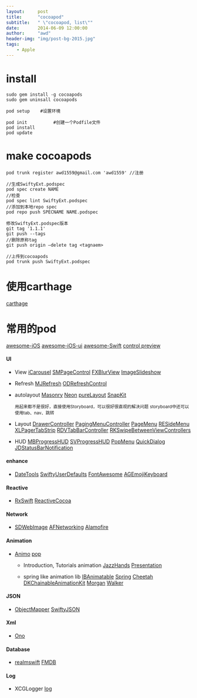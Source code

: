```yaml
---
layout:     post
title:      "cocoapod"
subtitle:   " \"cocoapod, list\""
date:       2014-06-09 12:00:00
author:     "awd"
header-img: "img/post-bg-2015.jpg"
tags:
    - Apple
---
```

# install

```
sudo gem install -g cocoapods
sudo gem uninsall cocoapods

pod setup    #设置环境

pod init          #创建一个Podfile文件
pod install
pod update
```

# make cocoapods

```
pod trunk register awd1559@gmail.com 'awd1559' //注册

//生成SwiftyExt.podspec
pod spec create NAME
//检查
pod spec lint SwiftyExt.podspec  
//添加到本地repo spec
pod repo push SPECNAME NAME.podspec

修改SwiftyExt.podspec版本
git tag '1.1.1'
git push --tags
//删除原称tag
git push origin —delete tag <tagnaem>  

//上传到cocoapods
pod trunk push SwiftyExt.podspec  
```


# 使用carthage
[carthage](/2014/06/09/cocoapod-carthage)


# 常用的pod
[awesome-iOS](https://github.com/vsouza/awesome-ios)
[awesome-iOS-ui](https://github.com/cjwirth/awesome-ios-ui)
[awesome-Swift](https://github.com/matteocrippa/awesome-swift)
[control preview](https://www.cocoacontrols.com/controls)


#### UI

- View
	[iCarousel](/2014/06/09/cocoapod-iCarousel)
	[SMPageControl](/2014/06/09/cocoapod-SMPageControl)
	[FXBlurView](/2014/06/09/cocoapod-FXBlurView)
	[ImageSlideshow](/2014/06/09/cocoapod-ImageSlideshow)
- Refresh
	[MJRefresh](/2014/06/09/cocoapod-MJRefresh)
	[ODRefreshControl](/2014/06/09/cocoapod-ODRefreshControl)
- autolayout
	[Masonry](/2014/06/09/cocoapod-Masonry)
	[Neon](/2014/06/09/cocoapod-Neon)
	[pureLayout](/2014/06/09/cocoapod-pureLayout)
	[SnapKit](/2014/06/09/cocoapod-SnapKit) 
	
	<small>用起来都不是很好，直接使用Storyboard，可以很好很直观的解决问题</small>
	<small>storyboard中还可以使用tab、nav、跳转</small>
- Layout
	[DrawerController](/2014/06/09/cocoapod-DrawerController)
	[PagingMenuController](/2014/06/09/cocoapod-PagingMenuController)
	[PageMenu](/2014/06/09/cocopod-PageMenu)
	[RESideMenu](/2014/06/09/cocoapod-RESideMenu)
	[XLPagerTabStrip](/2014/06/09/cocoapod-XLPagerTabStrip)
	[RDVTabBarController](/2014/06/09/cocoapod-RDVTabBarController)
	[RKSwipeBetweenViewControllers](/2014/06/09/cocoapod-RKSwipeBetweenViewControllers)
- HUD
	[MBProgressHUD](/2014/06/09/cocoapod-MBProgressHUD)
	[SVProgressHUD](/2014/06/09/cocoapod-SVProgressHUD)
	[PopMenu](/2014/06/09/cocoapod-PopMenu)
	[QuickDialog](/2014/06/09/cocoapod-QuickDialog)
	[JDStatusBarNotification](/2014/06/09/cocoapod-JDStatusBarNotification)
	
#### enhance
-
	[DateTools](/2014/06/09/cocoapod-DateTools)
	[SwiftyUserDefaults](/2014/06/09/cocoapod-SwiftyUserDefaults)
	[FontAwesome](/2014/06/09/cocoapod-FontAwesome)
	[AGEmojiKeyboard](/2014/06/09/cocoapod-AGEmojiKeyboard)
	
#### Reactive
-
	[RxSwift](/2014/06/09/cocoapod-RxSwift)
	[ReactiveCocoa](/2014/06/09/cocoapod-ReactiveCocoa)
	
#### Network
-
	[SDWebImage](/2014/06/09/cocoapod-SDWebImage)
	[AFNetworking](/2014/06/09/cocoapod-AFNetworking)
	[Alamofire](/2014/06/09/cocoapod-Alamofire)
	
#### Animation
-
	[Animo](/2014/06/09/cocoapod-animo)
	[pop](/2014/06/09/cocoapod-pop)
	
  - Introduction, Tutorials animation
	[JazzHands](/2014/06/09/cocoapod-JazzHands)
	[Presentation](https://github.com/hyperoslo/Presentation)
	
  - spring like animation lib
	[IBAnimatable](/2014/06/09/cocoapod-IBAnimatable)
	[Spring](/2014/06/09/cocoapod-spring)
	[Cheetah](https://github.com/suguru/Cheetah)
	[DKChainableAnimationKit](https://github.com/Draveness/DKChainableAnimationKit)
	[Morgan](https://github.com/RamonGilabert/Morgan)
	[Walker](https://github.com/RamonGilabert/Walker)
	
#### JSON
-
	[ObjectMapper](/2014/06/09/cocoapod-ObjectMapper)
	[SwiftyJSON](/2014/06/09/cocoapod-SwiftyJSON)
	
#### Xml
-
	[Ono](/2014/06/09/cocoapod-Ono)
	
#### Database
-
	[realmswift](/2014/06/09/cocoapod-realmswift)
	[FMDB](/2014/06/09/cocoapod-FMDB)
	
#### Log
-
	XCGLogger
	[log](2016/3/30/cocoapod-log)
